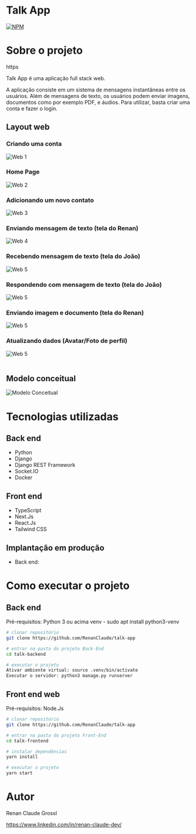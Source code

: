 # Talk App
[![NPM](https://img.shields.io/npm/l/react)](https://github.com/RenanClaude/talk-app/blob/main/LICENSE) 

# Sobre o projeto

https

Talk App é uma aplicação full stack web.

A aplicação consiste em um sistema de mensagens instantâneas entre os usuários. Além de mensagens de texto, os usuários podem enviar imagens, documentos como por exemplo PDF, e áudios. Para utilizar, basta criar uma conta e fazer o login.

## Layout web

### Criando uma conta
![Web 1](https://github.com/RenanClaude/assets/blob/main/SignUp-Talk-App.png)

### Home Page
![Web 2](https://github.com/RenanClaude/assets/blob/main/Home-Talk-App.png)

### Adicionando um novo contato
![Web 3](https://github.com/RenanClaude/assets/blob/main/Home-Adding-A-Contact-Talk-App.png)

### Enviando mensagem de texto (tela do Renan)
![Web 4](https://github.com/RenanClaude/assets/blob/main/Renan-Screen-Talk-App.png)

### Recebendo mensagem de texto (tela do João)
![Web 5](https://github.com/RenanClaude/assets/blob/main/Joao-Screen-Talk-App.png)

### Respondendo com mensagem de texto (tela do João)
![Web 5](https://github.com/RenanClaude/assets/blob/main/Joao-Screen-2-Talk-App.png)

### Enviando imagem e documento (tela do Renan)
![Web 5](https://github.com/RenanClaude/assets/blob/main/Renan-Screen-4-Talk-App.png)

### Atualizando dados (Avatar/Foto de perfil)
![Web 5](https://github.com/RenanClaude/assets/blob/main/Minha-conta-2-Talk-App.png)
<br/>
<br/>
## Modelo conceitual
![Modelo Conceitual](https://github.com/RenanClaude/assets/blob/main/schema-talkapp.png)

# Tecnologias utilizadas
## Back end
- Python
- Django
- Django REST Framework
- Socket.IO
- Docker
## Front end
- TypeScript
- Next.Js
- React.Js
- Tailwind CSS
## Implantação em produção
- Back end: 

# Como executar o projeto

## Back end
Pré-requisitos:
Python 3 ou acima
venv - sudo apt install python3-venv

```bash
# clonar repositório
git clone https://github.com/RenanClaude/talk-app

# entrar na pasta do projeto Back-End
cd talk-backend

# executar o projeto
Ativar ambiente virtual: source .venv/bin/activate
Executar o servidor: python3 manage.py runserver
```

## Front end web
Pré-requisitos: Node.Js

```bash
# clonar repositório
git clone https://github.com/RenanClaude/talk-app

# entrar na pasta do projeto Front-End
cd talk-frontend

# instalar dependências
yarn install

# executar o projeto
yarn start
```

# Autor

Renan Claude Grossl

https://www.linkedin.com/in/renan-claude-dev/
